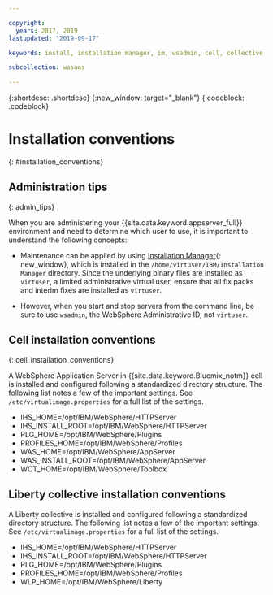 ```yaml
---

copyright:
  years: 2017, 2019
lastupdated: "2019-09-17"

keywords: install, installation manager, im, wsadmin, cell, collective, websphere, liberty, virtual image

subcollection: wasaas

---
```


{:shortdesc: .shortdesc}
{:new_window: target="_blank"}
{:codeblock: .codeblock}

# Installation conventions
{: #installation_conventions}

## Administration tips
{: admin_tips}

When you are administering your {{site.data.keyword.appserver_full}} environment and need to determine which user to use, it is important to understand the following concepts:

 * Maintenance can be applied by using [Installation Manager](https://www.ibm.com/support/knowledgecenter/SSDV2W_1.8.5/){: new_window}, which is installed in the `/home/virtuser/IBM/Installation Manager` directory. Since the underlying binary files are installed as `virtuser`, a limited administrative virtual user, ensure that all fix packs and interim fixes are installed as `virtuser`.

 * However, when you start and stop servers from the command line, be sure to use `wsadmin`, the WebSphere Administrative ID, not `virtuser`.

## Cell installation conventions
{: cell_installation_conventions}

A WebSphere Application Server in {{site.data.keyword.Bluemix_notm}} cell is installed and configured following a standardized directory structure. The following list notes a few of the important settings. See `/etc/virtualimage.properties` for a full list of the settings.

* IHS_HOME=/opt/IBM/WebSphere/HTTPServer
* IHS_INSTALL_ROOT=/opt/IBM/WebSphere/HTTPServer
* PLG_HOME=/opt/IBM/WebSphere/Plugins
* PROFILES_HOME=/opt/IBM/WebSphere/Profiles
* WAS_HOME=/opt/IBM/WebSphere/AppServer
* WAS_INSTALL_ROOT=/opt/IBM/WebSphere/AppServer
* WCT_HOME=/opt/IBM/WebSphere/Toolbox

## Liberty collective installation conventions

A Liberty collective is installed and configured following a standardized directory structure. The following list notes a few of the important settings. See `/etc/virtualimage.properties` for a full list of the settings.

* IHS_HOME=/opt/IBM/WebSphere/HTTPServer
* IHS_INSTALL_ROOT=/opt/IBM/WebSphere/HTTPServer
* PLG_HOME=/opt/IBM/WebSphere/Plugins
* PROFILES_HOME=/opt/IBM/WebSphere/Profiles
* WLP_HOME=/opt/IBM/WebSphere/Liberty
